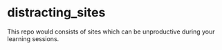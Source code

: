 # distracting_sites
This repo would consists of sites which can be unproductive during your learning sessions.
